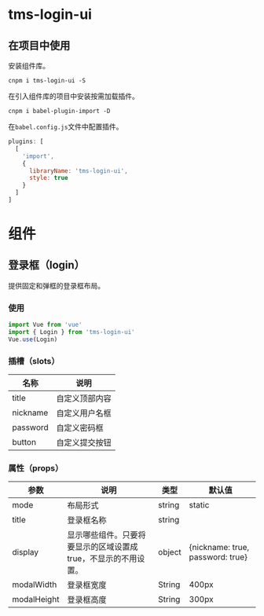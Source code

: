# tms-login-ui

## 在项目中使用

安装组件库。

```
cnpm i tms-login-ui -S
```

在引入组件库的项目中安装按需加载插件。

```
cnpm i babel-plugin-import -D
```

在`babel.config.js`文件中配置插件。

```js
plugins: [
  [
    'import',
    {
      libraryName: 'tms-login-ui',
      style: true
    }
  ]
]
```

# 组件

## 登录框（login）

提供固定和弹框的登录框布局。

### 使用

```js
import Vue from 'vue'
import { Login } from 'tms-login-ui'
Vue.use(Login)
```

### 插槽（slots）

| 名称   | 说明                                        |
| ------ | ------------------------------------------ |
| title | 自定义顶部内容                               |
| nickname | 自定义用户名框                            |
| password   | 自定义密码框                            |
| button | 自定义提交按钮                              |

### 属性（props）

| 参数             | 说明                                                            | 类型   | 默认值                       |            
| -----------------| -------------------------------------------------------------- | ------ | --------------------------- |
| mode             | 布局形式                                                        | string | static                      |
| title            | 登录框名称                                                      | string |                              |
| display          | 显示哪些组件。只要将要显示的区域设置成 true，不显示的不用设置。     | object | {nickname: true, password: true} |
| modalWidth       | 登录框宽度                                                      | String | 400px                         |
| modalHeight      | 登录框高度                                                      | String | 300px                         |
